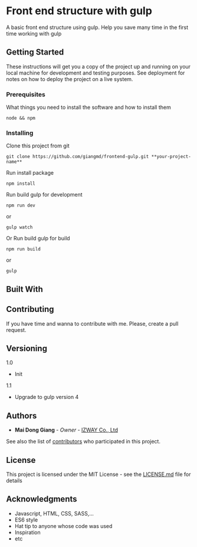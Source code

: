# Front end structure with gulp

A basic front end structure using gulp. Help you save many time in the first time working with gulp

## Getting Started

These instructions will get you a copy of the project up and running on your local machine for development and testing purposes. See deployment for notes on how to deploy the project on a live system.

### Prerequisites

What things you need to install the software and how to install them

```
node && npm 
```

### Installing

Clone this project from git

```
git clone https://github.com/giangmd/frontend-gulp.git **your-project-name**
```

Run install package

```
npm install
```

Run build gulp for development
```
npm run dev
```
or
```
gulp watch
```

Or Run build gulp for build
```
npm run build
```
or 
```
gulp
```

## Built With

## Contributing

If you have time and wanna to contribute with me. Please, create a pull request.

## Versioning

1.0
- Init

1.1
- Upgrade to gulp version 4

## Authors

* **Mai Dong Giang** - *Owner* - [IZWAY Co., Ltd](https://www.izway.vn/)

See also the list of [contributors](https://github.com/giangmd/frontend-gulp/graphs/contributors) who participated in this project.

## License

This project is licensed under the MIT License - see the [LICENSE.md](LICENSE.md) file for details

## Acknowledgments

* Javascript, HTML, CSS, SASS,...
* ES6 style
* Hat tip to anyone whose code was used
* Inspiration
* etc

